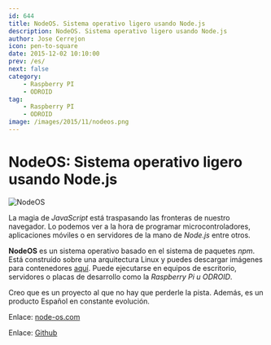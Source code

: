 ```yaml
---
id: 644
title: NodeOS. Sistema operativo ligero usando Node.js
description: NodeOS. Sistema operativo ligero usando Node.js
author: Jose Cerrejon
icon: pen-to-square
date: 2015-12-02 10:10:00
prev: /es/
next: false
category:
    - Raspberry PI
    - ODROID
tag:
    - Raspberry PI
    - ODROID
image: /images/2015/11/nodeos.png
---
```


# NodeOS: Sistema operativo ligero usando Node.js

![NodeOS](/images/2015/11/nodeos.png)

La magia de _JavaScript_ está traspasando las fronteras de nuestro navegador. Lo podemos ver a la hora de programar microcontroladores, aplicaciones móviles o en servidores de la mano de _Node.js_ entre otros.

**NodeOS** es un sistema operativo basado en el sistema de paquetes _npm_. Está construído sobre una arquitectura Linux y puedes descargar imágenes para contenedores [aquí](https://github.com/NodeOS/NodeOS/releases). Puede ejecutarse en equipos de escritorio, servidores o placas de desarrollo como la _Raspberry Pi u ODROID_.

Creo que es un proyecto al que no hay que perderle la pista. Además, es un producto Español en constante evolución.

Enlace: [node-os.com](https://node-os.com)

Enlace: [Github](https://github.com/NodeOS/NodeOS)
